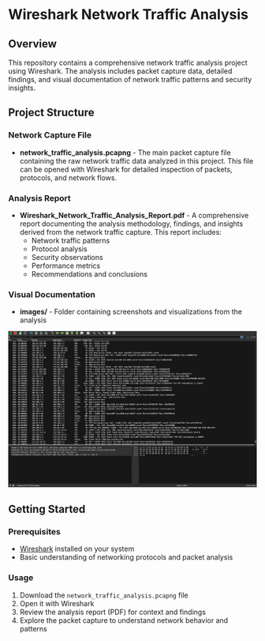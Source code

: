 # Wireshark Network Traffic Analysis

## Overview

This repository contains a comprehensive network traffic analysis project using Wireshark. The analysis includes packet capture data, detailed findings, and visual documentation of network traffic patterns and security insights.

## Project Structure

### Network Capture File
- **network_traffic_analysis.pcapng** - The main packet capture file containing the raw network traffic data analyzed in this project. This file can be opened with Wireshark for detailed inspection of packets, protocols, and network flows.

### Analysis Report
- **Wireshark_Network_Traffic_Analysis_Report.pdf** - A comprehensive report documenting the analysis methodology, findings, and insights derived from the network traffic capture. This report includes:
  - Network traffic patterns
  - Protocol analysis
  - Security observations
  - Performance metrics
  - Recommendations and conclusions

### Visual Documentation
- **images/** - Folder containing screenshots and visualizations from the analysis

![Network Traffic Analysis](images/PHOTO-2025-10-27-21-11-29.jpg)

## Getting Started

### Prerequisites
- [Wireshark](https://www.wireshark.org/download.html) installed on your system
- Basic understanding of networking protocols and packet analysis

### Usage
1. Download the `network_traffic_analysis.pcapng` file
2. Open it with Wireshark
3. Review the analysis report (PDF) for context and findings
4. Explore the packet capture to understand network behavior and patterns

